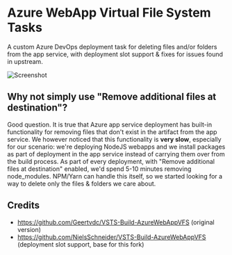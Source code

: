 # Azure WebApp Virtual File System Tasks

A custom Azure DevOps deployment task for deleting files and/or folders from the app service, with deployment slot support & fixes for issues found in upstream.

![Screenshot](https://git.mukana.info/public-libraries/vsts-build-azurewebappvfs/raw/master/FAC.vsts.azurewebappvfs.extension/images/1.png)

## Why not simply use "Remove additional files at destination"?

Good question. It is true that Azure app service deployment has built-in functionality for removing files that don't exist in the artifact from the app service. We however noticed that this functionality is **very slow**, especially for our scenario: we're deploying NodeJS webapps and we install packages as part of deployment in the app service instead of carrying them over from the build process. As part of every deployment, with "Remove additional files at destination" enabled, we'd spend 5-10 minutes removing node_modules. NPM/Yarn can handle this itself, so we started looking for a way to delete only the files & folders we care about.

## Credits
- https://github.com/Geertvdc/VSTS-Build-AzureWebAppVFS (original version)
- https://github.com/NielsSchneider/VSTS-Build-AzureWebAppVFS (deployment slot support, base for this fork)